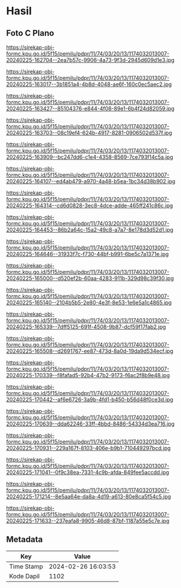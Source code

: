 # Hasil

## Foto C Plano

https://sirekap-obj-formc.kpu.go.id/5f15/pemilu/pdpr/11/74/03/20/13/1174032013007-20240225-162704--2ea7b57c-9906-4a73-9f3d-2945d609d1e3.jpg

https://sirekap-obj-formc.kpu.go.id/5f15/pemilu/pdpr/11/74/03/20/13/1174032013007-20240225-163017--3b1851a4-4b8d-4048-ae6f-160c0ec5aec2.jpg

https://sirekap-obj-formc.kpu.go.id/5f15/pemilu/pdpr/11/74/03/20/13/1174032013007-20240225-163427--85104376-e844-4f08-89e1-6b4f24d82059.jpg

https://sirekap-obj-formc.kpu.go.id/5f15/pemilu/pdpr/11/74/03/20/13/1174032013007-20240225-163703--08c19ef4-624b-4917-8281-0906502d537f.jpg

https://sirekap-obj-formc.kpu.go.id/5f15/pemilu/pdpr/11/74/03/20/13/1174032013007-20240225-163909--bc247dd6-c1e4-4358-8569-7ce793f14c5a.jpg

https://sirekap-obj-formc.kpu.go.id/5f15/pemilu/pdpr/11/74/03/20/13/1174032013007-20240225-164107--ed4ab479-a970-4a48-b5ea-1bc34d38b902.jpg

https://sirekap-obj-formc.kpu.go.id/5f15/pemilu/pdpr/11/74/03/20/13/1174032013007-20240225-164314--cd6d0828-3ec8-4dce-adde-465ff241c86c.jpg

https://sirekap-obj-formc.kpu.go.id/5f15/pemilu/pdpr/11/74/03/20/13/1174032013007-20240225-164453--86b2a64c-15a2-49c8-a7a7-8e178d3d52d1.jpg

https://sirekap-obj-formc.kpu.go.id/5f15/pemilu/pdpr/11/74/03/20/13/1174032013007-20240225-164646--31933f7c-f730-44bf-b991-6be5c7a1371e.jpg

https://sirekap-obj-formc.kpu.go.id/5f15/pemilu/pdpr/11/74/03/20/13/1174032013007-20240225-165000--d520ef2b-60aa-4283-911b-329d98c39f30.jpg

https://sirekap-obj-formc.kpu.go.id/5f15/pemilu/pdpr/11/74/03/20/13/1174032013007-20240225-165140--2104b5b5-2e80-4e3f-8e53-1e6e5a1c4865.jpg

https://sirekap-obj-formc.kpu.go.id/5f15/pemilu/pdpr/11/74/03/20/13/1174032013007-20240225-165339--7dff5125-691f-4508-9b87-dcf59f17fab2.jpg

https://sirekap-obj-formc.kpu.go.id/5f15/pemilu/pdpr/11/74/03/20/13/1174032013007-20240225-165508--d2691767-ee87-473d-8a0d-19da9d534ecf.jpg

https://sirekap-obj-formc.kpu.go.id/5f15/pemilu/pdpr/11/74/03/20/13/1174032013007-20240225-170339--f8fafad5-92b4-47b2-9173-f6ac2f8b9e48.jpg

https://sirekap-obj-formc.kpu.go.id/5f15/pemilu/pdpr/11/74/03/20/13/1174032013007-20240225-170442--af6e6726-3a9b-4fd1-b450-b56d48f0ce3d.jpg

https://sirekap-obj-formc.kpu.go.id/5f15/pemilu/pdpr/11/74/03/20/13/1174032013007-20240225-170639--dda62246-33ff-4bbd-8486-54334d3ea716.jpg

https://sirekap-obj-formc.kpu.go.id/5f15/pemilu/pdpr/11/74/03/20/13/1174032013007-20240225-170931--229a167f-8103-406e-b9b1-710449297bcd.jpg

https://sirekap-obj-formc.kpu.go.id/5f15/pemilu/pdpr/11/74/03/20/13/1174032013007-20240225-171041--0f9c38ea-7331-4c9b-afda-849fee5accdd.jpg

https://sirekap-obj-formc.kpu.go.id/5f15/pemilu/pdpr/11/74/03/20/13/1174032013007-20240225-171214--8e5aa64e-da8a-4d19-a613-80e8ca5f54c5.jpg

https://sirekap-obj-formc.kpu.go.id/5f15/pemilu/pdpr/11/74/03/20/13/1174032013007-20240225-171633--237eafa8-9905-46d8-87bf-1187a55e5c7e.jpg


## Metadata

| Key        | Value               |
| ---------- | ------------------- |
| Time Stamp | 2024-02-26 16:03:53 |
| Kode Dapil | 1102                |



